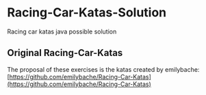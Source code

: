 # Racing-Car-Katas-Solution
Racing car katas java possible solution

## Original Racing-Car-Katas
The proposal of these exercises is the katas created by emilybache:
[https://github.com/emilybache/Racing-Car-Katas](https://github.com/emilybache/Racing-Car-Katas)
